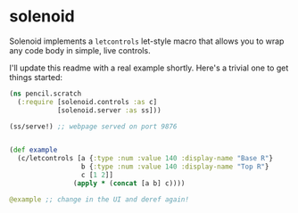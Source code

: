 # solenoid

Solenoid implements a `letcontrols` let-style macro that allows you to wrap any code body in simple, live controls.

I'll update this readme with a real example shortly. Here's a trivial one to get things started:

```clojure
(ns pencil.scratch
  (:require [solenoid.controls :as c]
            [solenoid.server :as ss]))

(ss/serve!) ;; webpage served on port 9876


(def example
  (c/letcontrols [a {:type :num :value 140 :display-name "Base R"}
                  b {:type :num :value 140 :display-name "Top R"}
                  c [1 2]]
                (apply * (concat [a b] c))))

@example ;; change in the UI and deref again!

```
